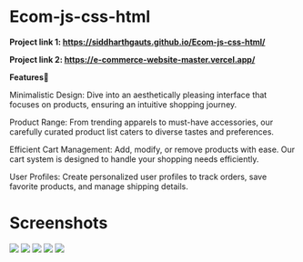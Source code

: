 # Ecom-js-css-html

**Project link 1: https://siddharthgauts.github.io/Ecom-js-css-html/**
<br>

**Project link 2: https://e-commerce-website-master.vercel.app/**
 
**Features🌟**


Minimalistic Design: Dive into an aesthetically pleasing interface that focuses on products, ensuring an intuitive shopping journey.

Product Range: From trending apparels to must-have accessories, our carefully curated product list caters to diverse tastes and preferences.

Efficient Cart Management: Add, modify, or remove products with ease. Our cart system is designed to handle your shopping needs efficiently.

User Profiles: Create personalized user profiles to track orders, save favorite products, and manage shipping details.

<h1> Screenshots</h1>
<img src="https://github.com/siddharthgauts/Ecom-js-css-html/assets/95357196/096be12f-9d19-4cc0-8853-50bcea56f3ad">
<img src="https://github.com/siddharthgauts/Ecom-js-css-html/assets/95357196/ffc3d2c6-7544-4e5f-90aa-88a954ecbea7">
<img src="https://github.com/siddharthgauts/Ecom-js-css-html/assets/95357196/9ad88cdf-6795-4fc9-aa22-d1ed9569f85b">
<img src="https://github.com/siddharthgauts/Ecom-js-css-html/assets/95357196/96cebbb6-4e29-4d38-8642-cf158e5c9994">
<img src="https://github.com/siddharthgauts/Ecom-js-css-html/assets/95357196/7d55b9f2-9472-466c-b3ab-ae8f2854d6dd">


